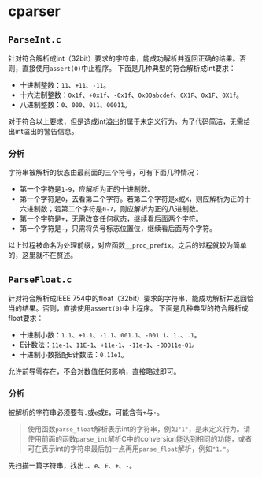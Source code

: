 # cparser

## `ParseInt.c`

针对符合解析成int（32bit）要求的字符串，能成功解析并返回正确的结果。否则，直接使用`assert(0)`中止程序。
下面是几种典型的符合解析成int要求：
- 十进制整数：`11`、`+11`、`-11`。
- 十六进制整数：`0x1f`、`+0x1f`、`-0x1f`、`0x00abcdef`、`0X1F`、`0x1F`、`0X1f`。
- 八进制整数：`0`、`000`、`011`、`00011`。

对于符合以上要求，但是造成int溢出的属于未定义行为。为了代码简洁，无需给出int溢出的警告信息。

### 分析

字符串被解析的状态由最前面的三个符号，可有下面几种情况：
- 第一个字符是`1-9`，应解析为正的十进制数。
- 第一个字符是`0`，去看第二个字符。若第二个字符是`x`或`X`，则应解析为正的十六进制数；若第二个字符是`0-7`，则应解析为正的八进制数。
- 第一个字符是`+`，无需改变任何状态，继续看后面两个字符。
- 第一个字符是`-`，只需将负号标志位置位，继续看后面两个字符。

以上过程被命名为处理前缀，对应函数`__proc_prefix`。之后的过程就较为简单的，这里就不在赘述。

## `ParseFloat.c`

针对符合解析成IEEE 754中的float（32bit）要求的字符串，能成功解析并返回恰当的结果。否则，直接使用`assert(0)`中止程序。
下面是几种典型的符合解析成float要求：
- 十进制小数：`1.1`、`+1.1`、`-1.1`、`001.1`、`-001.1`、`1.`、`.1`。
- E计数法：`11e-1`、`11E-1`、`+11e-1`、`-11e-1`、`-00011e-01`。
- 十进制小数搭配E计数法：`0.11e1`。

允许前导零存在，不会对数值任何影响，直接略过即可。

### 分析

被解析的字符串必须要有`.`或`e`或`E`，可能含有`+`与`-`。
> 使用函数`parse_float`解析表示int的字符串，例如`"1"`，是未定义行为。请使用前面的函数`parse_int`解析C中的conversion能达到相同的功能，或者可在表示int的字符串最后加一点再用`parse_float`解析，例如`"1."`。

先扫描一篇字符串，找出`.`、`e`、`E`、`+`、`-`。

